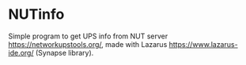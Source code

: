 # NUTinfo
Simple program to get UPS info from NUT server https://networkupstools.org/, made with Lazarus https://www.lazarus-ide.org/ (Synapse library).
